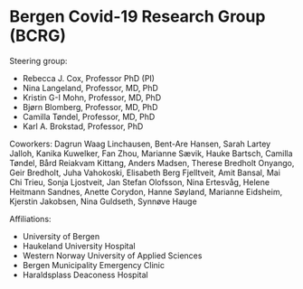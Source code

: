 <h1>Bergen Covid-19 Research Group (BCRG)</h1>

Steering group:
* Rebecca J. Cox, Professor PhD (PI)
* Nina Langeland, Professor, MD, PhD
* Kristin G-I Mohn, Professor, MD, PhD
* Bjørn Blomberg, Professor, MD, PhD
* Camilla Tøndel, Professor, MD, PhD
* Karl A. Brokstad, Professor, PhD

Coworkers:
Dagrun Waag Linchausen, Bent-Are Hansen, Sarah Lartey Jalloh, Kanika Kuwelker, Fan Zhou, 
Marianne Sævik, Hauke Bartsch, Camilla Tøndel, Bård Reiakvam Kittang, Anders Madsen, Therese Bredholt Onyango, Geir Bredholt, Juha Vahokoski, Elisabeth Berg Fjelltveit, Amit Bansal, Mai Chi Trieu, Sonja Ljostveit, Jan Stefan Olofsson, Nina Ertesvåg, Helene Heitmann Sandnes, Anette Corydon, Hanne Søyland, Marianne Eidsheim, Kjerstin Jakobsen, Nina Guldseth, Synnøve Hauge


Affiliations:
* University of Bergen
* Haukeland University Hospital
* Western Norway University of Applied Sciences
* Bergen Municipality Emergency Clinic
* Haraldsplass Deaconess Hospital

<!---
- 👋 Hi, I’m @BC19RG
- 👀 I’m interested in ...
- 🌱 I’m currently learning ...
- 💞️ I’m looking to collaborate on ...
- 📫 How to reach me ...
--->


<!---
BC19RG/BC19RG is a ✨ special ✨ repository because its `README.md` (this file) appears on your GitHub profile.
You can click the Preview link to take a look at your changes.
--->
